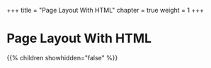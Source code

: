 +++
title = "Page Layout With HTML"
chapter = true
weight = 1
+++

# Page Layout With HTML

{{% children showhidden="false" %}}